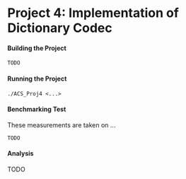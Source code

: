 # Project 4: Implementation of Dictionary Codec

#### Building the Project
```
TODO
```

#### Running the Project
```
./ACS_Proj4 <...>
```

#### Benchmarking Test

These measurements are taken on ...

```
TODO
```

#### Analysis

TODO
